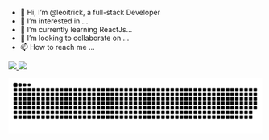 
- 👋 Hi, I’m @leoitrick, a full-stack Developer
- 👀 I’m interested in ...
- 🌱 I’m currently learning ReactJs...
- 💞️ I’m looking to collaborate on ...
- 📫 How to reach me ...

<div>
  <a href="https://github.com/leoitrick">
  <img height="180em" src="https://github-readme-stats.vercel.app/api?username=leoitrick&show_icons=true&theme=dracula&include_all_commits=true&count_private=true"/>
  <img height="180em" src="https://github-readme-stats.vercel.app/api/top-langs/?username=leoitrick&layout=compact&langs_count=7&theme=dracula"/>
</div>

  ![Snake animation](https://github.com/leoitrick/leoitrick/blob/output/github-contribution-grid-snake.svg)
<!---
leoitrick/leoitrick is a ✨ special ✨ repository because its `README.md` (this file) appears on your GitHub profile.
You can click the Preview link to take a look at your changes.
--->
